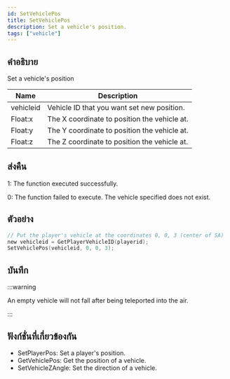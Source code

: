 ```yaml
---
id: SetVehiclePos
title: SetVehiclePos
description: Set a vehicle's position.
tags: ["vehicle"]
---
```


## คำอธิบาย

Set a vehicle's position

| Name      | Description                                  |
| --------- | -------------------------------------------- |
| vehicleid | Vehicle ID that you want set new position.   |
| Float:x   | The X coordinate to position the vehicle at. |
| Float:y   | The Y coordinate to position the vehicle at. |
| Float:z   | The Z coordinate to position the vehicle at. |

## ส่งคืน

1: The function executed successfully.

0: The function failed to execute. The vehicle specified does not exist.

## ตัวอย่าง

```c
// Put the player's vehicle at the coordinates 0, 0, 3 (center of SA)
new vehicleid = GetPlayerVehicleID(playerid);
SetVehiclePos(vehicleid, 0, 0, 3);
```

## บันทึก

:::warning

An empty vehicle will not fall after being teleported into the air.

:::

## ฟังก์ชั่นที่เกี่ยวข้องกัน

- SetPlayerPos: Set a player's position.
- GetVehiclePos: Get the position of a vehicle.
- SetVehicleZAngle: Set the direction of a vehicle.
